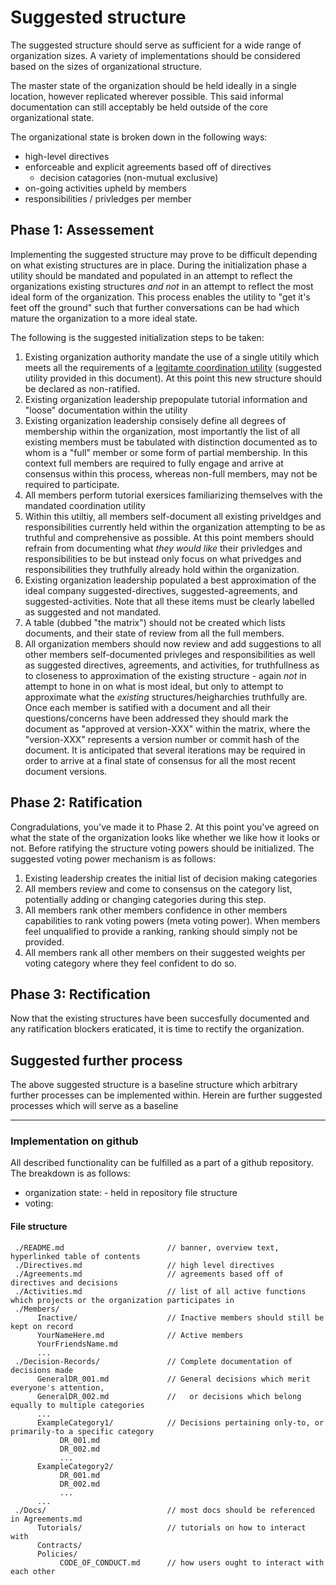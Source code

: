# Suggested structure

The suggested structure should serve as sufficient for a wide range of
organization sizes.  A variety of implementations should be considered based on
the sizes of organizational structure. 

The master state of the organization should be held ideally in a single
location, however replicated wherever possible.  This said informal
documentation can still acceptably be held outside of the core organizational
state. 

The organizational state is broken down in the following ways: 
 - high-level directives 
 - enforceable and explicit agreements based off of directives 
   - decision catagories (non-mutual exclusive) 
 - on-going activities upheld by members 
 - responsibilities / privledges per member 


## Phase 1: Assessement 

Implementing the suggested structure may prove to be difficult depending
on what existing structures are in place. During the initialization phase
a utility should be mandated and populated in an attempt to reflect the 
organizations existing structures _and not_ in an attempt to reflect the 
most ideal form of the organization. This process enables the utility to 
"get it's feet off the ground" such that further conversations can be had
which mature the organization to a more ideal state. 

The following is the suggested initialization steps to be taken:
 1. Existing organization authority mandate the use of a single utitily which
    meets all the requirements of a [legitamte coordination utility](TODO)
(suggested utility provided in this document).  At this point this new
structure should be declared as non-ratified.
 2. Existing organization leadership prepopulate tutorial information and
    "loose" documentation within the utility
 2. Existing organization leadership consisely define all degrees of membership
    within the organization, most importantly the list of all existing members
must be tabulated with distinction documented as to whom is a "full" member or
some form of partial membership. In this context full members are required to
fully engage and arrive at consensus within this process, whereas non-full
members, may not be required to participate.  
 2. All members perform tutorial exersices familiarizing themselves with the
    mandated coordination utility
 3. Within this utiltiy, all members self-document all existing priveldges and
    responsibilities currently held within the organization attempting to be as
truthful and comprehensive as possible. At this point members should refrain
from documenting what _they would like_ their privledges and responsibilities
to be but instead only focus on what privedges and responsibilities they
truthfully already hold within the organization.  
 4. Existing organization leadership populated a best approximation of the
    ideal company suggested-directives, suggested-agreements, and
suggested-activities. Note that all these items must be clearly labelled as
suggested and not mandated.
 6. A table (dubbed "the matrix") should not be created which lists documents,
    and their state of review from all the full members.
 5. All organization members should now review and add suggestions to all other
    members self-documented privleges and responsibilities as well as suggested
directives, agreements, and activities, for truthfullness as to closeness to
approximation of the existing structure - again _not_ in attempt to hone in on
what is most ideal, but only to attempt to approximate what the _existing_
structures/heigharchies truthfully are. Once each member is satified with a
document and all their questions/concerns have been addressed they should mark
the document as "approved at version-XXX" within the matrix, where the
"version-XXX" represents a version number or commit hash of the document. It is
anticipated that several iterations may be required in order to arrive at a final
state of consensus for all the most recent document versions. 

 
## Phase 2: Ratification

Congradulations, you've made it to Phase 2. At this point you've agreed on 
what the state of the organization looks like whether we like how it looks or not. 
Before ratifying the structure voting powers should be initialized. The suggested voting
power mechanism is as follows: 
 1. Existing leadership creates the initial list of decision making categories
 2. All members review and come to consensus on the category list, potentially 
    adding or changing categories during this step. 
 3. All members rank other members confidence in other members capabilities to 
    rank voting powers (meta voting power). When members feel unqualified 
    to provide a ranking, ranking should simply not be provided. 
 4. All members rank all other members on their suggested weights per voting 
    category where they feel confident to do so. 

## Phase 3: Rectification

Now that the existing structures have been succesfully documented and any
ratification blockers eraticated, it is time to rectify the organization.  


## Suggested further process

The above suggested structure is a baseline structure which arbitrary further
processes can be implemented within. Herein are further suggested processes which 
will serve as a baseline 



------------------------------------------------------

### Implementation on github

All described functionality can be fulfilled as a part of a github repository.
The breakdown is as follows: 

 - organization state: - held in repository file structure
 - voting: 

#### File structure

```
 ./README.md                       // banner, overview text, hyperlinked table of contents 
 ./Directives.md                   // high level directives
 ./Agreements.md                   // agreements based off of directives and decisions
 ./Activities.md                   // list of all active functions which projects or the organization participates in
 ./Members/
      Inactive/                    // Inactive members should still be kept on record
      YourNameHere.md              // Active members 
      YourFriendsName.md
      ... 
 ./Decision-Records/               // Complete documentation of decisions made
      GeneralDR_001.md             // General decisions which merit everyone's attention,  
      GeneralDR_002.md             //   or decisions which belong equally to multiple categories 
      ...
      ExampleCategory1/            // Decisions pertaining only-to, or primarily-to a specific category
           DR_001.md
           DR_002.md
           ...
      ExampleCategory2/
           DR_001.md
           DR_002.md
           ...
      ... 
 ./Docs/                           // most docs should be referenced in Agreements.md
      Tutorials/                   // tutorials on how to interact with 
      Contracts/
      Policies/                    
           CODE_OF_CONDUCT.md      // how users ought to interact with each other
```
